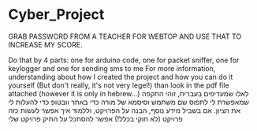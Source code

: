 # Cyber_Project
GRAB PASSWORD FROM A TEACHER FOR WEBTOP AND USE THAT TO INCREASE MY SCORE.

Do that by 4 parts: one for arduino code, one for packet sniffer, one for keylogger and one for sending sms to me 
For more information, understanding about how I created the project and how you can do it yourself (But don't really, it's not very legel!)
than look in the pdf file attached (however it is only in hebrew...)
לאלו שמעדיפים בעברית, זוהי התקפה שמאפשרת לי לתפוס שם משתמש וסיסמא של מורה כדי באתר וובטופ כדי להעלות לי את הציון. אם 
בשביל מידע נוסף, הבנה על הפרויקט, וללמוד איך אפשר לעשות כזה פרויקט (לא חוקי בכלל!) אפשר להסתכל על התיק פרויקט שלי
